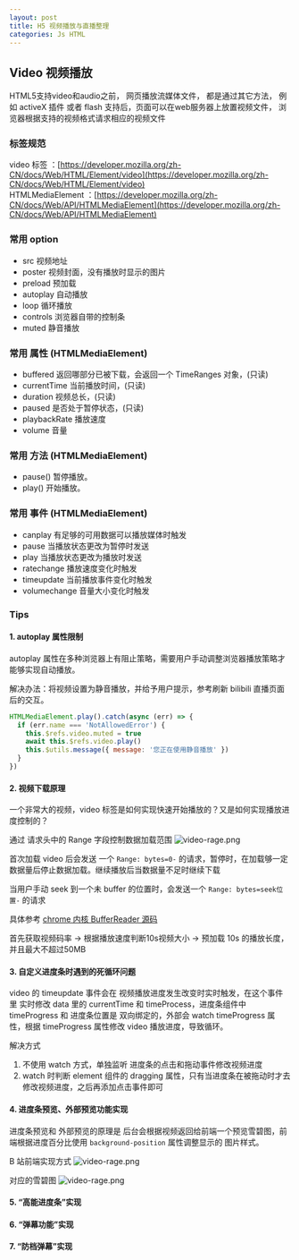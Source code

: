 ```yaml
---
layout: post
title: H5 视频播放与直播整理
categories: Js HTML
---
```


## Video 视频播放

HTML5支持video和audio之前， 网页播放流媒体文件， 都是通过其它方法， 例如 activeX 插件 或者 flash
支持后，页面可以在web服务器上放置视频文件， 浏览器根据支持的视频格式请求相应的视频文件

### 标签规范
video 标签 ：[https://developer.mozilla.org/zh-CN/docs/Web/HTML/Element/video](https://developer.mozilla.org/zh-CN/docs/Web/HTML/Element/video)   
HTMLMediaElement ：[https://developer.mozilla.org/zh-CN/docs/Web/API/HTMLMediaElement](https://developer.mozilla.org/zh-CN/docs/Web/API/HTMLMediaElement)   

### 常用 option
* src 视频地址
* poster 视频封面，没有播放时显示的图片
* preload 预加载
* autoplay 自动播放
* loop 循环播放
* controls 浏览器自带的控制条
* muted 静音播放

### 常用 属性 (HTMLMediaElement)
* buffered 返回哪部分已被下载，会返回一个 TimeRanges 对象，(只读)
* currentTime 当前播放时间，(只读)
* duration 视频总长，(只读)
* paused 是否处于暂停状态，(只读)
* playbackRate 播放速度
* volume 音量

### 常用 方法  (HTMLMediaElement)
* pause() 暂停播放。
* play() 开始播放。

### 常用 事件 (HTMLMediaElement)
* canplay 有足够的可用数据可以播放媒体时触发
* pause	当播放状态更改为暂停时发送
* play 当播放状态更改为播放时发送
* ratechange 播放速度变化时触发
* timeupdate 当前播放事件变化时触发
* volumechange 音量大小变化时触发

### Tips
#### 1. autoplay 属性限制
autoplay 属性在多种浏览器上有阻止策略，需要用户手动调整浏览器播放策略才能够实现自动播放。

解决办法：将视频设置为静音播放，并给予用户提示，参考刷新 bilibili 直播页面后的交互。

```js
HTMLMediaElement.play().catch(async (err) => {
  if (err.name === 'NotAllowedError') {
    this.$refs.video.muted = true
    await this.$refs.video.play()
    this.$utils.message({ message: '您正在使用静音播放' })
  }
})
```
#### 2. 视频下载原理

一个非常大的视频，video 标签是如何实现快速开始播放的？又是如何实现播放进度控制的？

通过 请求头中的 Range 字段控制数据加载范围
![video-rage.png](https://geminate.github.io/assets/images/2020/video-rage.png)

首次加载 video 后会发送 一个 `Range: bytes=0-`  的请求，暂停时，在加载够一定数据量后停止数据加载。继续播放后当数据量不足时继续下载

当用户手动 seek 到一个未 buffer 的位置时，会发送一个 `Range: bytes=seek位置-` 的请求

具体参考 [chrome 内核 BufferReader 源码](https://source.chromium.org/chromium/chromium/src/+/master:media/blink/multibuffer_data_source.cc?originalUrl=https:%2F%2Fcs.chromium.org%2Fchromium%2Fsrc%2Fmedia%2Fblink%2Fmultibuffer_data_source.cc)    

首先获取视频码率 -> 根据播放速度判断10s视频大小 -> 预加载 10s 的播放长度，并且最大不超过50MB

#### 3. 自定义进度条时遇到的死循环问题

video 的 timeupdate 事件会在 视频播放进度发生改变时实时触发，在这个事件里 实时修改 data 里的 currentTime 和 timeProcess，进度条组件中 timeProgress 和 进度条位置是 双向绑定的，外部会 watch timeProgress 属性，根据 timeProgress 属性修改 video 播放进度，导致循环。

解决方式
1. 不使用 watch 方式，单独监听 进度条的点击和拖动事件修改视频进度
2. watch 时判断 element 组件的 dragging 属性，只有当进度条在被拖动时才去修改视频进度，之后再添加点击事件即可 

#### 4. 进度条预览、外部预览功能实现

进度条预览和 外部预览的原理是 后台会根据视频返回给前端一个预览雪碧图，前端根据进度百分比使用 `background-position` 属性调整显示的 图片样式。

B 站前端实现方式
![video-rage.png](https://geminate.github.io/assets/images/2020/video-preview-2.png)

对应的雪碧图
![video-rage.png](https://geminate.github.io/assets/images/2020/video-preview.png)

#### 5. “高能进度条”实现

#### 6. “弹幕功能”实现

#### 7. “防档弹幕”实现

